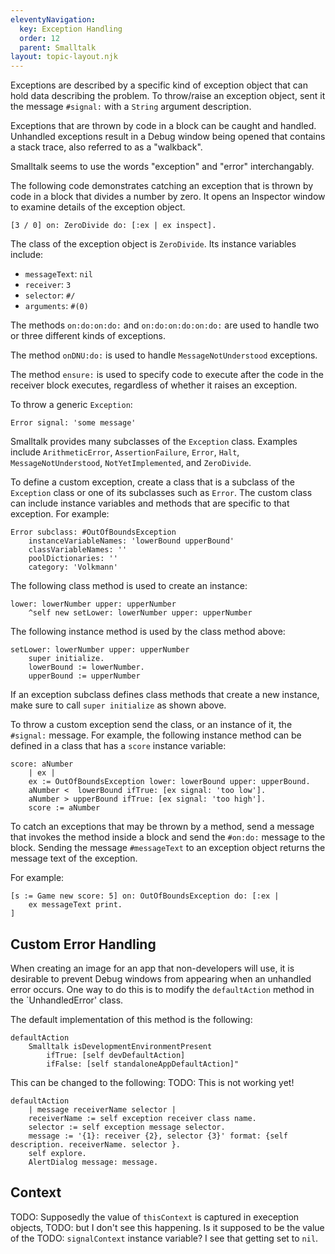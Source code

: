 ```yaml
---
eleventyNavigation:
  key: Exception Handling
  order: 12
  parent: Smalltalk
layout: topic-layout.njk
---
```


Exceptions are described by a specific kind of exception object
that can hold data describing the problem.
To throw/raise an exception object, sent it the
message `#signal:` with a `String` argument description.

Exceptions that are thrown by code in a block can be caught and handled.
Unhandled exceptions result in a Debug window being opened
that contains a stack trace, also referred to as a "walkback".

Smalltalk seems to use the words "exception" and "error" interchangably.

The following code demonstrates catching an exception
that is thrown by code in a block that divides a number by zero.
It opens an Inspector window to examine details of the exception object.

```smalltalk
[3 / 0] on: ZeroDivide do: [:ex | ex inspect].
```

The class of the exception object is `ZeroDivide`.
Its instance variables include:

- `messageText`: `nil`
- `receiver`: `3`
- `selector`: `#/`
- `arguments`: `#(0)`

The methods `on:do:on:do:` and `on:do:on:do:on:do:`
are used to handle two or three different kinds of exceptions.

The method `onDNU:do:` is used to handle `MessageNotUnderstood` exceptions.

The method `ensure:` is used to specify code to execute
after the code in the receiver block executes,
regardless of whether it raises an exception.

To throw a generic `Exception`:

```smalltalk
Error signal: 'some message'
```

Smalltalk provides many subclasses of the `Exception` class.
Examples include `ArithmeticError`, `AssertionFailure`, `Error`, `Halt`,
`MessageNotUnderstood`, `NotYetImplemented`, and `ZeroDivide`.

To define a custom exception, create a class that is a subclass
of the `Exception` class or one of its subclasses such as `Error`.
The custom class can include instance variables and methods
that are specific to that exception.
For example:

```smalltalk
Error subclass: #OutOfBoundsException
    instanceVariableNames: 'lowerBound upperBound'
    classVariableNames: ''
    poolDictionaries: ''
    category: 'Volkmann'
```

The following class method is used to create an instance:

```smalltalk
lower: lowerNumber upper: upperNumber
    ^self new setLower: lowerNumber upper: upperNumber
```

The following instance method is used by the class method above:

```smalltalk
setLower: lowerNumber upper: upperNumber
    super initialize.
    lowerBound := lowerNumber.
    upperBound := upperNumber
```

If an exception subclass defines class methods that create a new instance,
make sure to call `super initialize` as shown above.

To throw a custom exception send the class, or an instance of it,
the `#signal:` message.
For example, the following instance method can be defined
in a class that has a `score` instance variable:

```smalltalk
score: aNumber
    | ex |
    ex := OutOfBoundsException lower: lowerBound upper: upperBound.
    aNumber <  lowerBound ifTrue: [ex signal: 'too low'].
    aNumber > upperBound ifTrue: [ex signal: 'too high'].
    score := aNumber
```

To catch an exceptions that may be thrown by a method,
send a message that invokes the method inside a block
and send the `#on:do:` message to the block.
Sending the message `#messageText` to an exception object
returns the message text of the exception.

For example:

```smalltalk
[s := Game new score: 5] on: OutOfBoundsException do: [:ex |
    ex messageText print.
]
```

## Custom Error Handling

When creating an image for an app that non-developers will use,
it is desirable to prevent Debug windows from appearing
when an unhandled error occurs.
One way to do this is to modify the `defaultAction` method
in the `UnhandledError' class.

The default implementation of this method is the following:

```smalltalk
defaultAction
    Smalltalk isDevelopmentEnvironmentPresent
        ifTrue: [self devDefaultAction]
        ifFalse: [self standaloneAppDefaultAction]"
```

This can be changed to the following:
TODO: This is not working yet!

```smalltalk
defaultAction
    | message receiverName selector |
    receiverName := self exception receiver class name.
    selector := self exception message selector.
    message := '{1}: receiver {2}, selector {3}' format: {self description. receiverName. selector }.
    self explore.
    AlertDialog message: message.
```

## Context

TODO: Supposedly the value of `thisContext` is captured in exeception objects,
TODO: but I don't see this happening. Is it supposed to be the value of the
TODO: `signalContext` instance variable? I see that getting set to `nil`.
